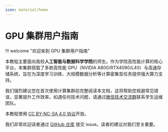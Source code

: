 ```yaml
---
icon: material/home
---
```


# GPU 集群用户指南

!!! welcome "欢迎来到 GPU 集群用户指南"

本教程主要面向我校**人工智能与数据科学学院**的师生。作为学院高性能计算的核心平台，本集群搭载了多款高性能 GPU（NVIDIA A800/RTX4090/L40）与高速存储系统，旨在为深度学习训练、大规模数据分析等计算密集型任务提供强大算力支持。

我们强烈建议您在首次使用计算集群前完整阅读本文档，这将帮助您规避常见错误，显著提升工作效率。如遇任何技术问题，请通过[微信技术交流群]()联系学生运维团队。

本教程使用 [CC BY-NC-SA 4.0 协议](https://creativecommons.org/licenses/by-nc-sa/4.0/)开放。

我们非常欢迎读者通过 [GitHub 仓库](https://github.com/yliu7949/SAIKS-HPC-docs) 提交 issue。读者的建议对我们至关重要。
